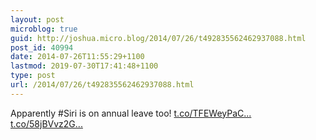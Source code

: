 ```yaml
---
layout: post
microblog: true
guid: http://joshua.micro.blog/2014/07/26/t492835562462937088.html
post_id: 40994
date: 2014-07-26T11:55:29+1100
lastmod: 2019-07-30T17:41:48+1100
type: post
url: /2014/07/26/t492835562462937088.html
---
```

Apparently #Siri is on annual leave too! [t.co/TFEWeyPaC...](http://t.co/TFEWeyPaCB) [t.co/58jBVvz2G...](http://t.co/58jBVvz2GY)
